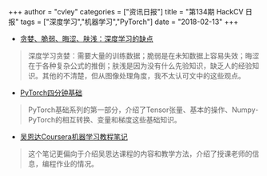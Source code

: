 +++
author = "cvley"
categories = ["资讯日报"]
title = "第134期 HackCV 日报"
tags = ["深度学习","机器学习","PyTorch"]
date = "2018-02-13"
+++

- [贪婪、脆弱、晦涩、肤浅：深度学习的缺点](https://www.wired.com/story/greedy-brittle-opaque-and-shallow-the-downsides-to-deep-learning/?from=hackcv&hmsr=hackcv.com&utm_medium=hackcv.com&utm_source=hackcv.com)

> 深度学习贪婪：需要大量的训练数据；脆弱是在未知数据上容易失效；晦涩在于各种复杂公式的推倒；肤浅是因为没有什么先验知识，缺乏人的经验知识。其他的不清楚，但从图像处理角度，我不太认可文中的这些观点。

- [PyTorch四分钟基础](https://hackernoon.com/pytorch-basics-9c1c627cd0d2?from=hackcv&hmsr=hackcv.com&utm_medium=hackcv.com&utm_source=hackcv.com)

> PyTorch基础系列的第一部分，介绍了Tensor张量、基本的操作、Numpy-PyTorch的相互转换、变量和梯度这些基础知识。

- [吴恩达Coursera机器学习教程笔记](https://ftrsn.net/2018/02/11/some-notes-on-the-andrew-ng-coursera-machine-learning-course/?from=hackcv&hmsr=hackcv.com&utm_medium=hackcv.com&utm_source=hackcv.com)

> 这个笔记更偏向于介绍吴恩达课程的内容和教学方法，介绍了授课老师的信息，编程作业的情况。

